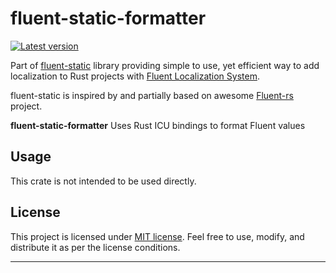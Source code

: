 # fluent-static-formatter


[![Latest version](https://img.shields.io/crates/v/fluent-static-formatter.svg)](https://crates.io/crates/fluent-static-formatter)


Part of [fluent-static](/README.md) library providing simple to use, yet efficient way to add localization to Rust projects with [Fluent Localization System](https://projectfluent.org/).

fluent-static is inspired by and partially based on awesome [Fluent-rs](https://github.com/projectfluent/fluent-rs) project.

**fluent-static-formatter** Uses Rust ICU bindings to format Fluent values 

## Usage

This crate is not intended to be used directly.

## License

This project is licensed under [MIT license](/LICENSE.md). Feel free to use, modify, and distribute it as per the license conditions.

---
